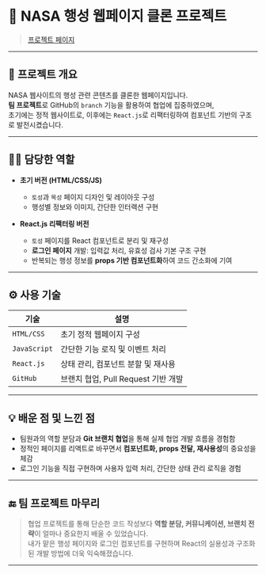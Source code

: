# 🌌 NASA 행성 웹페이지 클론 프로젝트

> [프로젝트 페이지](https://jiyeong00.github.io/FED-RF-2nd-PJ-Yu_ji_yeong/SOLAR-SYSTEM-React/solar-app/build)

---

## 🧩 프로젝트 개요

NASA 웹사이트의 행성 관련 콘텐츠를 클론한 웹페이지입니다.  
**팀 프로젝트**로 GitHub의 `branch` 기능을 활용하여 협업에 집중하였으며,  
초기에는 정적 웹사이트로, 이후에는 `React.js`로 리팩터링하여 컴포넌트 기반의 구조로 발전시켰습니다.

---

## 🧑‍💻 담당한 역할

- **초기 버전 (HTML/CSS/JS)**  
  - `토성`과 `목성` 페이지 디자인 및 레이아웃 구성
  - 행성별 정보와 이미지, 간단한 인터랙션 구현

- **React.js 리팩터링 버전**
  - `토성` 페이지를 React 컴포넌트로 분리 및 재구성
  - **로그인 페이지** 개발: 입력값 처리, 유효성 검사 기본 구조 구현
  - 반복되는 행성 정보를 **props 기반 컴포넌트화**하여 코드 간소화에 기여

---

## ⚙️ 사용 기술

| 기술        | 설명                                  |
|-------------|---------------------------------------|
| `HTML/CSS`  | 초기 정적 웹페이지 구성               |
| `JavaScript`| 간단한 기능 로직 및 이벤트 처리       |
| `React.js`  | 상태 관리, 컴포넌트 분할 및 재사용     |
| `GitHub`    | 브랜치 협업, Pull Request 기반 개발    |

---

## 💡 배운 점 및 느낀 점

- 팀원과의 역할 분담과 **Git 브랜치 협업**을 통해 실제 협업 개발 흐름을 경험함
- 정적인 페이지를 리액트로 바꾸면서 **컴포넌트화, props 전달, 재사용성**의 중요성을 체감
- 로그인 기능을 직접 구현하며 사용자 입력 처리, 간단한 상태 관리 로직을 경험

---


## 🔚 팀 프로젝트 마무리

> 협업 프로젝트를 통해 단순한 코드 작성보다 **역할 분담, 커뮤니케이션, 브랜치 전략**이 얼마나 중요한지 배울 수 있었습니다.  
> 내가 맡은 행성 페이지와 로그인 컴포넌트를 구현하며 React의 실용성과 구조화된 개발 방법에 더욱 익숙해졌습니다.

---
